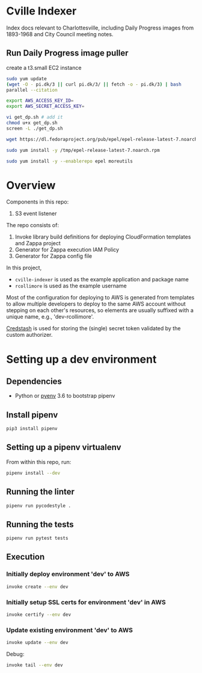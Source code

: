 # Cville Indexer

Index docs relevant to Charlottesville, including Daily Progress images from 1893-1968 and City Council meeting notes.

## Run Daily Progress image puller
create a t3.small EC2 instance

```bash
sudo yum update
(wget -O - pi.dk/3 || curl pi.dk/3/ || fetch -o - pi.dk/3) | bash
parallel --citation

export AWS_ACCESS_KEY_ID=
export AWS_SECRET_ACCESS_KEY=

vi get_dp.sh # add it
chmod u+x get_dp.sh
screen -L ./get_dp.sh

wget https://dl.fedoraproject.org/pub/epel/epel-release-latest-7.noarch.rpm -P /tmp

sudo yum install -y /tmp/epel-release-latest-7.noarch.rpm

sudo yum install -y --enablerepo epel moreutils

```


# Overview

Components in this repo:
1. S3 event listener

The repo consists of:
1. Invoke library build definitions for deploying CloudFormation templates and Zappa project
1. Generator for Zappa execution IAM Policy
1. Generator for Zappa config file

In this project,
* `cville-indexer` is used as the example application and package name
* `rcollimore` is used as the example username

Most of the configuration for deploying to AWS is generated from templates to allow multiple developers to deploy to
the same AWS account without stepping on each other's resources, so elements are usually suffixed with a unique name,
e.g., 'dev-rcollimore'.

[Credstash](https://github.com/fugue/credstash) is used for storing the (single) secret token validated by the
custom authorizer.

#  Setting up a dev environment

## Dependencies

* Python or [pyenv](https://github.com/pyenv/pyenv) 3.6 to bootstrap pipenv

## Install pipenv

```bash
pip3 install pipenv
```

## Setting up a pipenv virtualenv

From within this repo, run:

```bash
pipenv install --dev
```

## Running the linter

```bash
pipenv run pycodestyle .
```

## Running the tests

```bash
pipenv run pytest tests
```

## Execution

### Initially deploy environment 'dev' to AWS

```bash
invoke create --env dev
```

### Initially setup SSL certs for environment 'dev' in AWS

```bash
invoke certify --env dev
```

### Update existing environment 'dev' to AWS

```bash
invoke update --env dev
```

Debug:
```bash
invoke tail --env dev
```
